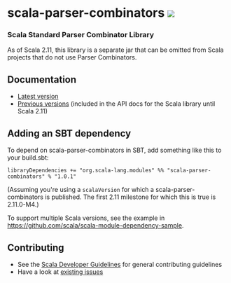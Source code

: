 scala-parser-combinators [<img src="https://api.travis-ci.org/scala/scala-parser-combinators.png"/>](https://travis-ci.org/scala/scala-parser-combinators)
========================

### Scala Standard Parser Combinator Library

As of Scala 2.11, this library is a separate jar that can be omitted from Scala projects that do not use Parser Combinators.

## Documentation

 * [Latest version](http://www.scala-lang.org/files/archive/api/2.11.2/scala-parser-combinators/)
 * [Previous versions](http://scala-lang.org/documentation/api.html) (included in the API docs for the Scala library until Scala 2.11)

## Adding an SBT dependency
To depend on scala-parser-combinators in SBT, add something like this to your build.sbt:

```
libraryDependencies += "org.scala-lang.modules" %% "scala-parser-combinators" % "1.0.1"
```

(Assuming you're using a `scalaVersion` for which a scala-parser-combinators is published. The first 2.11 milestone for which this is true is 2.11.0-M4.)

To support multiple Scala versions, see the example in https://github.com/scala/scala-module-dependency-sample.

## Contributing

 * See the [Scala Developer Guidelines](https://github.com/scala/scala/blob/2.12.x/CONTRIBUTING.md) for general contributing guidelines
 * Have a look at [existing issues](https://issues.scala-lang.org/issues/?filter=12606)
